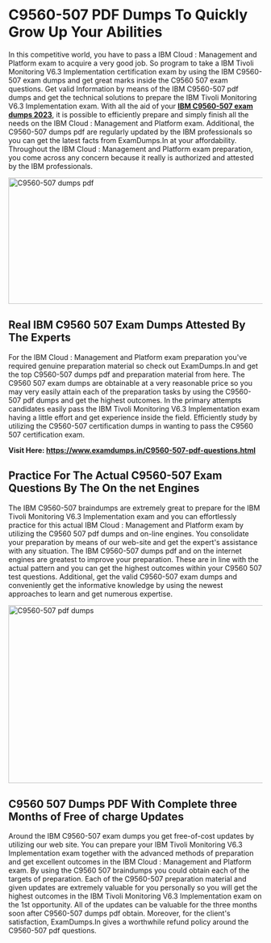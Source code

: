 <h1><strong>C9560-507 PDF Dumps To Quickly Grow Up Your Abilities</strong></h1>
<p>In this competitive world, you have to pass a IBM Cloud : Management and Platform exam to acquire a very good job. So program to take a IBM Tivoli Monitoring V6.3 Implementation certification exam by using the IBM C9560-507 exam dumps and get great marks inside the C9560 507 exam questions. Get valid Information by means of the IBM C9560-507 pdf dumps and get the technical solutions to prepare the IBM Tivoli Monitoring V6.3 Implementation exam. With all the aid of your <strong><a href="https://www.examdumps.in/C9560-507-pdf-questions.html">IBM C9560-507 exam dumps 2023</a></strong>, it is possible to efficiently prepare and simply finish all the needs on the IBM Cloud : Management and Platform exam. Additional, the C9560-507 dumps pdf are regularly updated by the IBM professionals so you can get the latest facts from ExamDumps.In at your affordability. Throughout the IBM Cloud : Management and Platform exam preparation, you come across any concern because it really is authorized and attested by the IBM professionals.</p>
<p><img src="https://i.ibb.co/zxJwW90/Copy-of-Online-Classes-Twitter-header-post-Made-with-Poster-My-Wall-1.png" alt="C9560-507 dumps pdf" width="750" height="250" /></p>
<h2><strong>Real IBM C9560 507 Exam Dumps Attested By The Experts</strong></h2>
<p>For the IBM Cloud : Management and Platform exam preparation you've required genuine preparation material so check out ExamDumps.In and get the top C9560-507 dumps pdf and preparation material from here. The C9560 507 exam dumps are obtainable at a very reasonable price so you may very easily attain each of the preparation tasks by using the C9560-507 pdf dumps and get the highest outcomes. In the primary attempts candidates easily pass the IBM Tivoli Monitoring V6.3 Implementation exam having a little effort and get experience inside the field. Efficiently study by utilizing the C9560-507 certification dumps in wanting to pass the C9560 507 certification exam.</p>
<p><strong>Visit Here:&nbsp;<a href="https://www.examdumps.in/C9560-507-pdf-questions.html">https://www.examdumps.in/C9560-507-pdf-questions.html</a></strong></p>
<h2><strong>Practice For The Actual C9560-507 Exam Questions By The On the net Engines</strong></h2>
<p>The IBM C9560-507 braindumps are extremely great to prepare for the IBM Tivoli Monitoring V6.3 Implementation exam and you can effortlessly practice for this actual IBM Cloud : Management and Platform exam by utilizing the C9560 507 pdf dumps and on-line engines. You consolidate your preparation by means of our web-site and get the expert's assistance with any situation. The IBM C9560-507 dumps pdf and on the internet engines are greatest to improve your preparation. These are in line with the actual pattern and you can get the highest outcomes within your C9560 507 test questions. Additional, get the valid C9560-507 exam dumps and conveniently get the informative knowledge by using the newest approaches to learn and get numerous expertise.</p>
<p><a href="https://www.examdumps.in/C9560-507-pdf-questions.html"><img src="https://i.ibb.co/QkNtdwY/Copy-of-Zoom-Online-Classes-Facebook-Share-Po-Made-with-Poster-My-Wall-1.jpg" alt="C9560-507 pdf dumps" width="670" height="352" /></a></p>
<h2><strong>C9560 507 Dumps PDF With Complete three Months of Free of charge Updates</strong></h2>
<p>Around the IBM C9560-507 exam dumps you get free-of-cost updates by utilizing our web site. You can prepare your IBM Tivoli Monitoring V6.3 Implementation exam together with the advanced methods of preparation and get excellent outcomes in the IBM Cloud : Management and Platform exam. By using the C9560 507 braindumps you could obtain each of the targets of preparation. Each of the C9560-507 preparation material and given updates are extremely valuable for you personally so you will get the highest outcomes in the IBM Tivoli Monitoring V6.3 Implementation exam on the 1st opportunity. All of the updates can be valuable for the three months soon after C9560-507 dumps pdf obtain. Moreover, for the client's satisfaction, ExamDumps.In gives a worthwhile refund policy around the C9560-507 pdf questions.</p>
